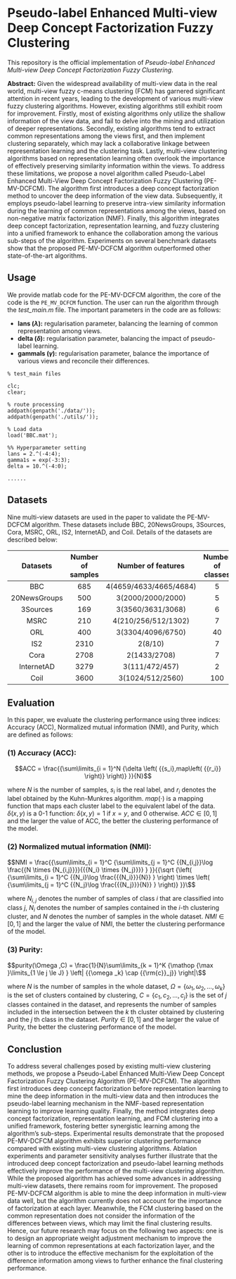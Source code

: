 # Pseudo-label Enhanced Multi-view Deep Concept Factorization Fuzzy Clustering

This repository is the official implementation of *Pseudo-label Enhanced Multi-view Deep Concept Factorization Fuzzy Clustering*.

**Abstract:** Given the widespread availability of multi-view data in the real world, multi-view fuzzy c-means clustering (FCM) has garnered significant attention in recent years, leading to the development of various multi-view fuzzy clustering algorithms. However, existing algorithms still exhibit room for improvement. Firstly, most of existing algorithms only utilize the shallow information of the view data, and fail to delve into the mining and utilization of deeper representations. Secondly, existing algorithms tend to extract common representations among the views first, and then implement clustering separately, which may lack a collaborative linkage between representation learning and the clustering task. Lastly, multi-view clustering algorithms based on representation learning often overlook the importance of effectively preserving similarity information within the views. To address these limitations, we propose a novel algorithm called Pseudo-Label Enhanced Multi-View Deep Concept Factorization Fuzzy Clustering (PE-MV-DCFCM). The algorithm first introduces a deep concept factorization method to uncover the deep information of the view data. Subsequently, it employs pseudo-label learning to preserve intra-view similarity information during the learning of common representations among the views, based on non-negative matrix factorization (NMF). Finally, this algorithm integrates deep concept factorization, representation learning, and fuzzy clustering into a unified framework to enhance the collaboration among the various sub-steps of the algorithm. Experiments on several benchmark datasets show that the proposed PE-MV-DCFCM algorithm outperformed other state-of-the-art algorithms.

## Usage
We provide matlab code for the PE-MV-DCFCM algorithm, the core of the code is the `PE_MV_DCFCM` function. The user can run the algorithm through the *test_main.m* file. The important parameters in the code are as follows:
* **lans ($\lambda$):** regularisation parameter, balancing the learning of common representation among views.
* **delta ($\delta$):** regularisation parameter, balancing the impact of pseudo-label learning.
* **gammals ($\gamma$):** regularisation parameter, balance the importance of various views and reconcile their differences.

```
% test_main files

clc;
clear;

% route processing
addpath(genpath('./data/'));
addpath(genpath('./utils/'));

% Load data
load('BBC.mat');  

%% Hyperparameter setting
lans = 2.^(-4:4);
gamma1s = exp(-3:3);
delta = 10.^(-4:0);

......

```

## Datasets
Nine multi-view datasets are used in the paper to validate the PE-MV-DCFCM algorithm. These datasets include BBC, 20NewsGroups, 3Sources, Cora, MSRC, ORL, IS2, InternetAD, and Coil. Details of the datasets are described below:

| Datasets    | Number of samples | Number of features | Number of classes |
| :---------: | :---------: | :---------: | :---------:| 
| BBC         | 685         | 4(4659/4633/4665/4684)   | 5   | 
|20NewsGroups	|500	|3(2000/2000/2000)	|5|
|3Sources	|169	|3(3560/3631/3068)|	6|
|MSRC	|210|	4(210/256/512/1302)|	7|
|ORL	|400	|3(3304/4096/6750)	|40|
|IS2	|2310|	2(8/10)|	7|
|Cora	|2708|	2(1433/2708)|	7|
|InternetAD	|3279|	3(111/472/457)|	2|
|Coil|	3600	|3(1024/512/2560)|	100|

## Evaluation
In this paper, we evaluate the clustering performance using three indices: Accuracy (ACC), Normalized mutual information (NMI), and Purity, which are defined as follows:
### (1) Accuracy (ACC):
$$ACC = \frac{{\sum\limits_{i = 1}^N {\delta \left( {{s_i},map\left( {{r_i}} \right)} \right)} }}{N}$$

where $N$ is the number of samples, $s_i$ is the real label, and $r_i$ denotes the label obtained by the Kuhn-Munkres algorithm. $map(\cdot)$ is a mapping function that maps each cluster label to the equivalent label of the data. $\delta(x,y)$ is a 0-1 function: $\delta(x,y)=1$ if $x=y$, and 0 otherwise. $ACC\in[0,1]$ and the larger the value of ACC, the better the clustering performance of the model.

### (2) Normalized mutual information (NMI):

$$NMI = \frac{{\sum\limits_{i = 1}^C {\sum\limits_{j = 1}^C {{N_{i,j}}\log \frac{{N \times {N_{i,j}}}}{{{N_i} \times {N_j}}}} } }}{{\sqrt {\left( {\sum\limits_{i = 1}^C {{N_i}\log \frac{{{N_i}}}{N}} } \right) \times \left( {\sum\limits_{j = 1}^C {{N_j}\log \frac{{{N_j}}}{N}} } \right)} }}\$$

where $N_{i,j}$ denotes the number of samples of class $i$ that are classified into class $j$, $N_i$ denotes the number of samples contained in the $i$-th clustering cluster, and $N$ denotes the number of samples in the whole dataset. $NMI\in[0,1]$ and the larger the value of NMI, the better the clustering performance of the model.

### (3) Purity:

$$purity(\Omega ,C) = \frac{1}{N}\sum\limits_{k = 1}^K {\mathop {\max }\limits_{1 \le j \le J} } \left| {{\omega _k} \cap {{\rm{c}}_j}} \right|\$$

where $N$ is the number of samples in the whole dataset, $\Omega=\{\omega_1,\omega_2,\dots,\omega_k\}$ is the set of clusters contained by clustering, $C=\{c_1,c_2,\dots,c_j\}$ is the set of $j$ classes contained in the dataset, and represents the number of samples included in the intersection between the $k$ th cluster obtained by clustering and the $j$ th class in the dataset. $Purity \in [0,1]$ and the larger the value of Purity, the better the clustering performance of the model.

## Conclustion
To address several challenges posed by existing multi-view clustering methods, we propose a Pseudo-Label Enhanced Multi-View Deep Concept Factorization Fuzzy Clustering Algorithm (PE-MV-DCFCM). The algorithm first introduces deep concept factorization before representation learning to mine the deep information in the multi-view data and then introduces the pseudo-label learning mechanism in the NMF-based representation learning to improve learning quality. Finally, the method integrates deep concept factorization, representation learning, and FCM clustering into a unified framework, fostering better synergistic learning among the algorithm’s sub-steps. Experimental results demonstrate that the proposed PE-MV-DCFCM algorithm exhibits superior clustering performance compared with existing multi-view clustering algorithms. Ablation experiments and parameter sensitivity analyses further illustrate that the introduced deep concept factorization and pseudo-label learning methods effectively improve the performance of the multi-view clustering algorithm.
While the proposed algorithm has achieved some advances in addressing multi-view datasets, there remains room for improvement. The proposed PE-MV-DCFCM algorithm is able to mine the deep information in multi-view data well, but the algorithm currently does not account for the importance of factorization at each layer. Meanwhile, the FCM clustering based on the common representation does not consider the information of the differences between views, which may limit the final clustering results. Hence, our future research may focus on the following two aspects: one is to design an appropriate weight adjustment mechanism to improve the learning of common representations at each factorization layer, and the other is to introduce the effective mechanism for the exploitation of the difference information among views to further enhance the final clustering performance.
